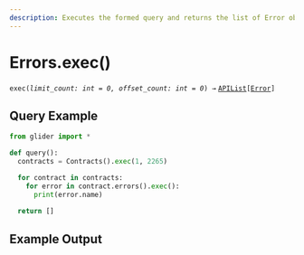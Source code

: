 ```yaml
---
description: Executes the formed query and returns the list of Error objects.
---
```


# Errors.exec()

`exec(`_`limit_count: int = 0, offset_count: int = 0`_`) →` [`APIList`](../iterables/apilist.md)`[`[`Error`](../error/)`]`

## Query Example

```python
from glider import *

def query():
  contracts = Contracts().exec(1, 2265)

  for contract in contracts:
    for error in contract.errors().exec():
      print(error.name)

  return []
```

## Example Output

<figure><img src="../../.gitbook/assets/Screenshot 2025-07-29 at 6.21.15 PM.png" alt=""><figcaption></figcaption></figure>
